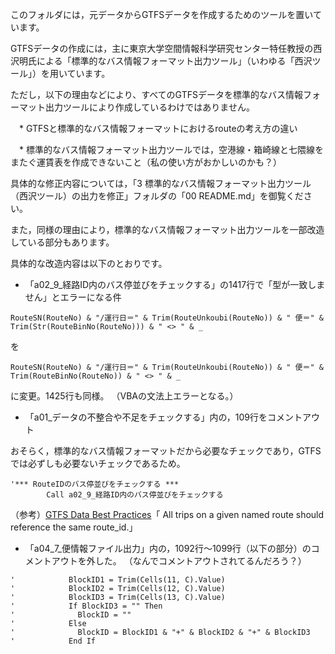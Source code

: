 このフォルダには，元データからGTFSデータを作成するためのツールを置いています。

GTFSデータの作成には，主に東京大学空間情報科学研究センター特任教授の西沢明氏による「標準的なバス情報フォーマット出力ツール」（いわゆる「西沢ツール」）を用いています。

ただし，以下の理由などにより、すべてのGTFSデータを標準的なバス情報フォーマット出力ツールにより作成しているわけではありません。

　* GTFSと標準的なバス情報フォーマットにおけるrouteの考え方の違い
  
　* 標準的なバス情報フォーマット出力ツールでは，空港線・箱崎線と七隈線をまたぐ運賃表を作成できないこと（私の使い方がおかしいのかも？）

具体的な修正内容については，「3 標準的なバス情報フォーマット出力ツール（西沢ツール）の出力を修正」フォルダの「00 README.md」を御覧ください。


また，同様の理由により，標準的なバス情報フォーマット出力ツールを一部改造している部分もあります。

具体的な改造内容は以下のとおりです。

* 「a02_9_経路ID内のバス停並びをチェックする」の1417行で「型が一致しません」とエラーになる件
```
RouteSN(RouteNo) & "/運行日＝" & Trim(RouteUnkoubi(RouteNo)) & " 便＝" & Trim(Str(RouteBinNo(RouteNo))) & " <> " & _
```
を
```
RouteSN(RouteNo) & "/運行日＝" & Trim(RouteUnkoubi(RouteNo)) & " 便＝" & Trim(RouteBinNo(RouteNo)) & " <> " & _
```
に変更。1425行も同様。
（VBAの文法上エラーとなる。）


* 「a01_データの不整合や不足をチェックする」内の，109行をコメントアウト

おそらく，標準的なバス情報フォーマットだから必要なチェックであり，GTFSでは必ずしも必要ないチェックであるため。

```
'*** RouteIDのバス停並びをチェックする ***
        Call a02_9_経路ID内のバス停並びをチェックする
```

（参考）[GTFS Data Best Practices](https://gtfs.org/best-practices/#routestxt)「
All trips on a given named route should reference the same route_id.」




* 「a04_7_便情報ファイル出力」内の，1092行～1099行（以下の部分）のコメントアウトを外した。
（なんでコメントアウトされてるんだろう？）

``` 
'            BlockID1 = Trim(Cells(11, C).Value)
'            BlockID2 = Trim(Cells(12, C).Value)
'            BlockID3 = Trim(Cells(13, C).Value)
'            If BlockID3 = "" Then
'              BlockID = ""
'            Else
'              BlockID = BlockID1 & "+" & BlockID2 & "+" & BlockID3
'            End If
```




